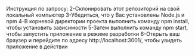 Инструкция по запросу:
2-Склонировать этот репозиторий на свой локальный компьютер
3-Убедиться, что у Вас установлены Node.js и npm
4-В корневой директории проекта выполнить команду npm install, чтобы установить зависимости
5-Затем выполнить команду npm start, чтобы запустить приложение в режиме разработки
6-Открыть ваш браузер и перейдите по адресу http://localhost:3001/, чтобы увидеть приложение в действии
